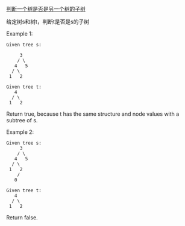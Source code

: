 
[判断一个树是否是另一个树的子树](https://leetcode.com/problems/subtree-of-another-tree)

给定树s和树t，判断t是否是s的子树

Example 1:
```
Given tree s:

     3
    / \
   4   5
  / \
 1   2

Given tree t:
   4 
  / \
 1   2
 ```
Return true, because t has the same structure and node values with a subtree of s.

Example 2:
```
Given tree s:
     3
    / \
   4   5
  / \
 1   2
    /
   0

Given tree t:
   4
  / \
 1   2
```
Return false.